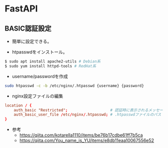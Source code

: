 # FastAPI

## BASIC認証設定

- 簡単に設定できる。

- htpasswdをインストール。
```sh
$ sudo apt install apache2-utils # Debian系
$ sudo yum install httpd-tools # RedHat系
```

- username/passwordを作成
```sh
sudo htpasswd -c -b /etc/nginx/.htpasswd {username} {password}
```

- nginx設定ファイルの編集
```conf
location / {
    auth_basic "Restricted";                   # 認証時に表示されるメッセージ
    auth_basic_user_file /etc/nginx/.htpasswd; # .htpasswdファイルのパス
}
```

- 参考
  - https://qiita.com/kotarella1110/items/be76b17cdbe61ff7b5ca
  - https://qiita.com/You_name_is_YU/items/e8db11eaa10067556e52
